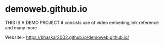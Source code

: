 # demoweb.github.io


THIS IS A DEMO PROJECT 
it consists use of video embeding,link reference and many more

Website:- https://bhaskar2002.github.io/demoweb.github.io/
